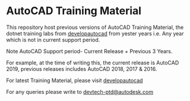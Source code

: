 # AutoCAD Training Material

This repository host previous versions of AutoCAD Training Material, the dotnet training labs from [developautocad](https://www.autodesk.com/developer-network/platform-technologies/autocad) from yester years i.e. Any year which is not in current support period.

Note AutoCAD Support period- Current Release + Previous 3 Years.

For example, at the time of writing this, the current release is AutoCAD 2019, previous releases includes AutoCAD 2018, 2017 & 2016.

For latest Training Material, please visit [developautocad](https://www.autodesk.com/developer-network/platform-technologies/autocad) 

For any queries please write to 
devtech-ptd@autodesk.com